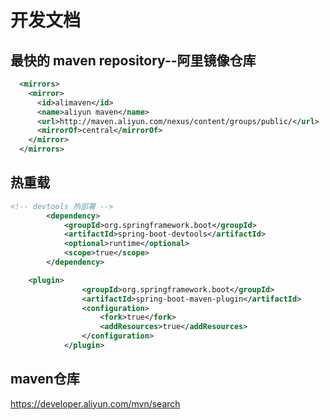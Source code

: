# 开发文档

## 最快的 maven repository--阿里镜像仓库

``` xml
  <mirrors>
    <mirror>
      <id>alimaven</id>
      <name>aliyun maven</name>
      <url>http://maven.aliyun.com/nexus/content/groups/public/</url>
      <mirrorOf>central</mirrorOf>        
    </mirror>
  </mirrors>
```

## 热重载

``` xml
<!-- devtools 热部署 -->
		<dependency>
			<groupId>org.springframework.boot</groupId>
			<artifactId>spring-boot-devtools</artifactId>
			<optional>runtime</optional>
			<scope>true</scope>
		</dependency>

    <plugin>
				<groupId>org.springframework.boot</groupId>
				<artifactId>spring-boot-maven-plugin</artifactId>
				<configuration>
					<fork>true</fork>
					<addResources>true</addResources>
				</configuration>
			</plugin>
```

## maven仓库
https://developer.aliyun.com/mvn/search